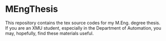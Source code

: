# MEngThesis
This repository contains the tex source codes for my M.Eng. degree thesis. If you are an XMU student, especially in the Department of Automation, you may, hopefully, find these materials useful.
